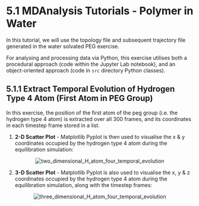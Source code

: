 # 5.1 MDAnalysis Tutorials - Polymer in Water

In this tutorial, we will use the topology file and subsequent trajectory file generated in the water solvated PEG exercise.

For analysing and processing data via Python, this exercise utilises both a procedural approach (code within the Jupyter Lab notebook), and an object-oriented approach (code in `src` directory Python classes).

## 5.1.1 Extract Temporal Evolution of Hydrogen Type 4 Atom (First Atom in PEG Group)

In this exercise, the position of the first atom of the peg group (i.e. the hydrogen type 4 atom) is extracted over all 300 frames, and its coordinates in each timestep frame stored in a list.

1. **2-D Scatter Plot** - Matplotlib Pyplot is then used to visualise the x & y coordinates occupied by the hydrogen type 4 atom during the equilibration simulation:
<p align="center">
  <img src="https://github.com/c-vandenberg/lammps-tutorials/assets/60201356/087ccf0d-8065-4f0e-9edb-0916d983b65b" alt="two_dimensional_H_atom_four_temporal_evolution" width="" />
</p>

2. **3-D Scatter Plot** - Matplotlib Pyplot is also used to visualise the x, y & z coordinates occupied by the hydrogen type 4 atom during the equilibration simulation, along with the timestep frames:
<p align="center">
  <img src="https://github.com/c-vandenberg/lammps-tutorials/assets/60201356/bf54f3c7-7dfe-4e76-adaa-56baea2ff3ba" alt="three_dimensional_H_atom_four_temporal_evolution" width="" />
</p>
